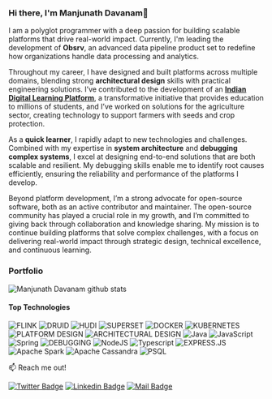 ### Hi there, I'm Manjunath Davanam👋

I am a polyglot programmer with a deep passion for building scalable platforms that drive real-world impact. Currently, I'm leading the development of **Obsrv**, an advanced data pipeline product set to redefine how organizations handle data processing and analytics.

Throughout my career, I have designed and built platforms across multiple domains, blending strong **architectural design** skills with practical engineering solutions. I’ve contributed to the development of an [**Indian Digital Learning Platform**](https://sunbird.org), a transformative initiative that provides education to millions of students, and I’ve worked on solutions for the agriculture sector, creating technology to support farmers with seeds and crop protection.

As a **quick learner**, I rapidly adapt to new technologies and challenges. Combined with my expertise in **system architecture** and **debugging complex systems**, I excel at designing end-to-end solutions that are both scalable and resilient. My debugging skills enable me to identify root causes efficiently, ensuring the reliability and performance of the platforms I develop.

Beyond platform development, I’m a strong advocate for open-source software, both as an active contributor and maintainer. The open-source community has played a crucial role in my growth, and I’m committed to giving back through collaboration and knowledge sharing. My mission is to continue building platforms that solve complex challenges, with a focus on delivering real-world impact through strategic design, technical excellence, and continuous learning.


### Portfolio

![Manjunath Davanam github stats](https://github-readme-stats.vercel.app/api?username=manjudr&show_icons=true&theme=dark&hide=stars,issues)

<!-- ![solarized-dark](https://github-readme-stats.vercel.app/api?username=manjudr&show_icons=true&hide=contribs,prs&cache_seconds=86400&theme=solarized-dark) -->

<!-- ![Top Langs](https://github-readme-stats.vercel.app/api/top-langs/?username=manjudr&theme=dracula) -->


#### Top Technologies
<p>
<img alt="FLINK" src="https://img.shields.io/badge/Flink-E6526F?style=for-the-badge&logo=Apache%20Flink&logoColor=white"/>
<img alt="DRUID" src="https://img.shields.io/badge/Druid-13A3FF?style=for-the-badge&logo=Apache%20Druid&logoColor=white"/>
<img alt="HUDI" src="https://img.shields.io/badge/Hudi-FF5733?style=for-the-badge&logo=Apache%20Hudi&logoColor=white"/>
<img alt="SUPERSET" src="https://img.shields.io/badge/Superset-2A3E5F?style=for-the-badge&logo=Apache%20Superset&logoColor=white"/>
<img alt="DOCKER" src="https://img.shields.io/badge/Docker-2496ED?style=for-the-badge&logo=docker&logoColor=white"/>
<img alt="KUBERNETES" src="https://img.shields.io/badge/Kubernetes-326CE5?style=for-the-badge&logo=kubernetes&logoColor=white"/>
<img alt="PLATFORM DESIGN" src="https://img.shields.io/badge/Platform_Design-0052CC?style=for-the-badge&logo=blueprint&logoColor=white"/>
<img alt="ARCHITECTURAL DESIGN" src="https://img.shields.io/badge/Architectural_Design-6DB33F?style=for-the-badge&logo=architecture&logoColor=white"/>
<img alt="Java" src="https://img.shields.io/badge/java-%23ED8B00.svg?&style=for-the-badge&logo=java&logoColor=white"/>
<img alt="JavaScript" src="https://img.shields.io/badge/javascript%20-%23323330.svg?&style=for-the-badge&logo=javascript&logoColor=%23F7DF1E"/>
<img alt="Spring" src="https://img.shields.io/badge/Scala-DC322F?style=for-the-badge&logo=scala&logoColor=white"/>	
<img alt="DEBUGGING" src="https://img.shields.io/badge/Debugging-F7DF1E?style=for-the-badge&logo=javascript&logoColor=black"/>
<img alt="NodeJS" src="https://img.shields.io/badge/node.js%20-%2343853D.svg?&style=for-the-badge&logo=node.js&logoColor=white"/> 
<img alt="Typescript" src="https://img.shields.io/badge/TypeScript-007ACC?style=for-the-badge&logo=typescript&logoColor=white"/> 
<img alt="EXPRESS.JS" src="https://img.shields.io/badge/Express.js-404D59?style=for-the-badge"/> 
<img alt="Apache Spark" src="https://img.shields.io/badge/-Apache%20Spark-red?style=for-the-badge&logo=apache%20spark&logoColor=white"/> 
<img alt="Apache Cassandra" src="https://img.shields.io/badge/-Apache%20Cassandra-0769AD?style=for-the-badge&logo=apache%20cassandra&logoColor=white"/> 
<img alt="PSQL" src="https://img.shields.io/badge/PostgreSQL-316192?style=for-the-badge&logo=postgresql&logoColor=white"/>
</p>



:mailbox: Reach me out!

[![Twitter Badge](https://img.shields.io/badge/-@Manju-1ca0f1?style=flat&labelColor=1ca0f1&logo=twitter&logoColor=white&link=https://twitter.com/BeingDavanam)](https://twitter.com/BeingDavanam) [![Linkedin Badge](https://img.shields.io/badge/-@Manju-0e76a8?style=flat&labelColor=0e76a8&logo=linkedin&logoColor=white)](https://www.linkedin.com/in/manjunathdr/) [![Mail Badge](https://img.shields.io/badge/-@Manju-c0392b?style=flat&labelColor=c0392b&logo=gmail&logoColor=white)](mailto:manjunathdavanam@gmail.com)


<!--
**manjudr/manjudr** is a ✨ _special_ ✨ repository because its `README.md` (this file) appears on your GitHub profile.

Here are some ideas to get you started:

- 🔭 I’m currently working on ...
- 🌱 I’m currently learning ...
- 👯 I’m looking to collaborate on ...
- 🤔 I’m looking for help with ...
- 💬 Ask me about ...
- 📫 How to reach me: ...
- 😄 Pronouns: ...
- ⚡ Fun fact: ...
-->
